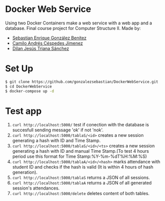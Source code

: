# Docker Web Service
Using two Docker Containers make a web service with a web app and a database. 
Final course project for Computer Structure II.
Made by:
- [Sebastian Enrique González Benítez](https://github.com/gonzalezsebastian)
- [Camilo Andrés Céspedes Jímenez](https://github.com/Camilo-116)
- [Dilan Jesús Triana Sánchez](https://github.com/Tdilan395)

# Set Up
```sh
$ git clone https://github.com/gonzalezsebastian/DockerWebService.git
$ cd DockerWebService
$ docker-compose up -d
```
# Test app
1. `curl http://localhost:5000/` test if conection with the database is succesfull sending message 'ok' if not 'nok'.
2. `curl http://localhost:5000/tablaS/<id>` creates a new session generating a hash with ID and Time Stamp.
3. `curl http://localhost:5000/tablaS/<id>/<ts>` creates a new session generating a hash with ID and manual Time Stamp.(To test 4 hours period use this format for Time Stamp:%Y-%m-%dT%H:%M:%S)
4. `curl http://localhost:5000/tablaA/<id>/<hash>` marks attendance with student ID and checks if the hash is valid (It is within 4 hours of hash generation).
5. `curl http://localhost:5000/tablaS` returns a JSON of all sessions.
6. `curl http://localhost:5000/tablaA` returns a JSON of all generated session's attendances.
7. `curl http://localhost:5000/delete` deletes content of both tables.